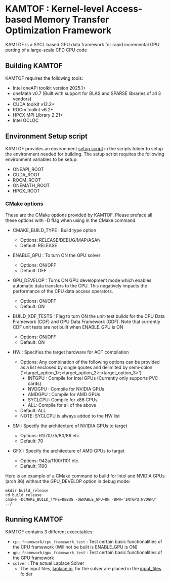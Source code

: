 # KAMTOF : Kernel-level Access-based Memory Transfer Optimization Framework

KAMTOF is a SYCL based GPU data framework for rapid incremental GPU porting of a large-scale CFD CPU code

## Building KAMTOF

KAMTOF requires the following tools:
- Intel oneAPI toolkit version 2025.1+
- oneMath v0.7 (Built with support for BLAS and SPARSE libraries of all 3 vendors)
- CUDA toolkit v12.2+
- ROCm toolkit v6.2+
- HPCX MPI Library 2.21+
- Intel OCLOC

## Environment Setup script

KAMTOF provides an environment [setup script](scripts/setup_env.sh) in the scripts folder to setup the environment needed for building. The setup script requires the following environment variables to be setup:
- ONEAPI_ROOT
- CUDA_ROOT
- ROCM_ROOT
- ONEMATH_ROOT
- HPCX_ROOT


### CMake options

These are the CMake options provided by KAMTOF. Please preface all these options with -D flag when using in the CMake command.

- CMAKE_BUILD_TYPE : Build type option
  - Options: RELEASE/DEBUG/MAP/ASAN
  - Default: RELEASE 

- ENABLE_GPU : To turn ON the GPU solver
  - Options: ON/OFF
  - Default: OFF
 
- GPU_DEVELOP : Turns ON GPU development mode which enables automatic data transfers to the CPU. This negatively impacts the performance of the CPU data access operators. 
  - Options: ON/OFF
  - Default: ON
 
- BUILD_XDF_TESTS :  Flag to turn ON the unit-test builds for the CPU Data Framework (CDF) and GPU Data Framework (GDF). Note that currently CDF unit tests are not built when ENABLE_GPU is ON
  - Options: ON/OFF
  - Default: ON

- HW : Specifies the target hardware for AOT compilation
  - Options: Any combination of the following options can be provided as a list enclosed by single qoutes and delimited by semi-colon ('<target_option_1>;<target_option_2>;<target_option_3>') 
    - INTGPU : Compile for Intel GPUs (Currently only supports PVC cards)
    - NVDGPU : Compile for NVIDIA GPUs
    - AMDGPU : Compile for AMD GPUs
    - SYCLCPU: Compile for x86 CPUs
    - ALL: Compile for all of the above
  - Default: ALL
  - NOTE: SYCLCPU is always added to the HW list
 
- SM : Specify the architecture of NVIDIA GPUs to target
  - Options: 61/70/75/80/86 etc.
  - Default: 70
 
- GFX : Specify the architecture of AMD GPUs to target
  - Options: 942a/1100/1101 etc.
  - Default: 1100
 
Here is an example of a CMake command to build for Intel and NVIDIA GPUs (arch 86) without the GPU_DEVELOP option in debug mode:

```
mkdir build_release
cd build_release
cmake -DCMAKE_BUILD_TYPE=DEBUG -DENABLE_GPU=ON -DHW='INTGPU;NVDGPU' ../  
```

## Running KAMTOF

KAMTOF contains 3 different executables: 
- `cpu_framework/cpu_framework_test` : Test certain basic functionalities of the CPU framework (Will not be built is ENABLE_GPU is ON)
- `gpu_framework/gpu_framework_test` : Test certain basic functionalities of the GPU framework
- `solver` : The actual Laplace Solver
  - The input files, [laplace.in](input_files/laplace.in), for the solver are placed in the [input_files](input_files) folder
